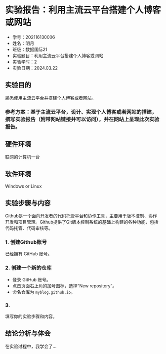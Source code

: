 # 实验报告：利用主流云平台搭建个人博客或网站

- 学号：202116130006
- 姓名：明月
- 班级：数据国际21
- 实验题目：利用主流云平台搭建个人博客或网站
- 实验学时：2
- 实验日期：2024.03.22

## 实验目的

熟悉使用主流云平台并搭建个人博客或者网站。

### 参考方案：基于主流云平台，设计、实现个人博客或者网站的搭建，撰写实验报告（附带网站链接并可以访问），并在网站上呈现此次实验报告。

## 硬件环境

联网的计算机一台

## 软件环境

Windows or Linux

## 实验步骤与内容

Github是一个面向开发者的代码托管平台和协作工具，主要用于版本控制、协作开发和项目管理。Github提供了Git版本控制系统的基础上构建的各种功能，包括代码托管、代码审核等。

### 1. 创建Github账号

已经拥有 GitHub 账号。

### 2. 创建一个新的仓库

- 登录 GitHub 账号。
- 点击页面右上角的加号图标，选择“New repository”。
- 命名仓库为 `myblog.github.io`。

### 3. 

填写你的实验步骤和内容。

## 结论分析与体会

在实验过程中，我学会了...

